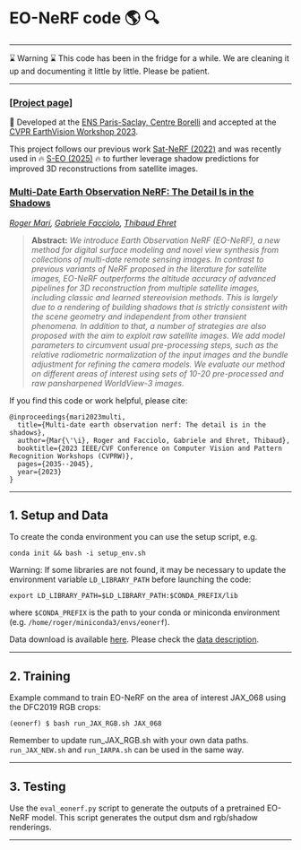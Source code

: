 # EO-NeRF code :earth_americas: :mag:
---
:hourglass: Warning :hourglass: This code has been in the fridge for a while. We are cleaning it up and documenting it little by little. Please be patient.

---
### [[Project page]](https://rogermm14.github.io/eonerf/)

:wrench: Developed at the [ENS Paris-Saclay, Centre Borelli](https://www.centreborelli.fr/) and accepted at the [CVPR EarthVision Workshop 2023](https://www.grss-ieee.org/events/earthvision-2023/).

This project follows our previous work [Sat-NeRF (2022)](https://centreborelli.github.io/satnerf/) and was recently used in :fire: [S-EO (2025)](https://centreborelli.github.io/shadow-eo/) :fire: to further leverage shadow predictions for improved 3D reconstructions from satellite images.

### [Multi-Date Earth Observation NeRF: The Detail Is in the Shadows](https://openaccess.thecvf.com/content/CVPR2023W/EarthVision/papers/Mari_Multi-Date_Earth_Observation_NeRF_The_Detail_Is_in_the_Shadows_CVPRW_2023_paper.pdf)
*[Roger Marí](https://scholar.google.com/citations?user=TgpSmIsAAAAJ&hl=en), 
[Gabriele Facciolo](http://dev.ipol.im/~facciolo/),
[Thibaud Ehret](https://tehret.github.io/)*

> **Abstract:** *We introduce Earth Observation NeRF (EO-NeRF), a new method for digital surface modeling and novel view synthesis from collections of multi-date remote sensing images. In contrast to previous variants of NeRF proposed in the literature for satellite images, EO-NeRF outperforms the altitude accuracy of advanced pipelines for 3D reconstruction from multiple satellite images, including classic and learned stereovision methods. This is largely due to a rendering of building shadows that is strictly consistent with the scene geometry and independent from other transient phenomena. In addition to that, a number of strategies are also proposed with the aim to exploit raw satellite images. We add model parameters to circumvent usual pre-processing steps, such as the relative radiometric normalization of the input images and the bundle adjustment for refining the camera models. We evaluate our method on different areas of interest using sets of 10-20 pre-processed and raw pansharpened WorldView-3 images.*

If you find this code or work helpful, please cite:
```
@inproceedings{mari2023multi,
  title={Multi-date earth observation nerf: The detail is in the shadows},
  author={Mar{\'\i}, Roger and Facciolo, Gabriele and Ehret, Thibaud},
  booktitle={2023 IEEE/CVF Conference on Computer Vision and Pattern Recognition Workshops (CVPRW)},
  pages={2035--2045},
  year={2023}
}
```

---


## 1. Setup and Data

To create the conda environment you can use the setup script, e.g.
```
conda init && bash -i setup_env.sh
```

Warning: If some libraries are not found, it may be necessary to update the environment variable `LD_LIBRARY_PATH` before launching the code:
```
export LD_LIBRARY_PATH=$LD_LIBRARY_PATH:$CONDA_PREFIX/lib
```
where `$CONDA_PREFIX` is the path to your conda or miniconda environment (e.g. `/home/roger/miniconda3/envs/eonerf`).

Data download is available [here](https://drive.google.com/drive/folders/1t9FkN1dzxKdDu4nWRCs39C1qDoT0vaUO?usp=sharing). Please check the [data description](DATA.md).

---

## 2. Training

Example command to train EO-NeRF on the area of interest JAX_068 using the DFC2019 RGB crops:
```shell
(eonerf) $ bash run_JAX_RGB.sh JAX_068
```
Remember to update run_JAX_RGB.sh with your own data paths. `run_JAX_NEW.sh` and `run_IARPA.sh` can be used in the same way.

---

## 3. Testing

Use the `eval_eonerf.py` script to generate the outputs of a pretrained EO-NeRF model. This script generates the output dsm and rgb/shadow renderings.

---



